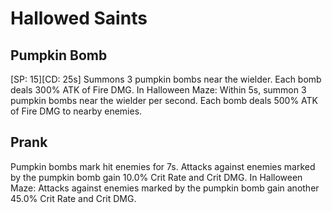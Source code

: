 # Hallowed Saints

## Pumpkin Bomb

[SP: 15][CD: 25s] Summons 3 pumpkin bombs near the wielder. Each bomb deals 300% ATK of Fire DMG.
In Halloween Maze: Within 5s, summon 3 pumpkin bombs near the wielder per second. Each bomb deals 500% ATK of Fire DMG to nearby enemies.

## Prank

Pumpkin bombs mark hit enemies for 7s. Attacks against enemies marked by the pumpkin bomb gain 10.0% Crit Rate and Crit DMG.
In Halloween Maze: Attacks against enemies marked by the pumpkin bomb gain another 45.0% Crit Rate and Crit DMG.